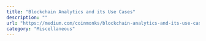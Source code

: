 ```yaml
---
title: "Blockchain Analytics and its Use Cases"
description: ""
url: "https://medium.com/coinmonks/blockchain-analytics-and-its-use-cases-d084f8f69f2b"
category: "Miscellaneous"
---
```

